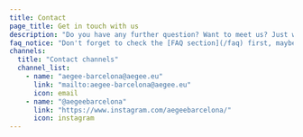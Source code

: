 ```yaml
---
title: Contact
page_title: Get in touch with us
description: "Do you have any further question? Want to meet us? Just want to say hi? Drop us a message!"
faq_notice: "Don't forget to check the [FAQ section](/faq) first, maybe your question will already be answered there."
channels:
  title: "Contact channels"
  channel_list:
    - name: "aegee-barcelona@aegee.eu"
      link: "mailto:aegee-barcelona@aegee.eu"
      icon: email
    - name: "@aegeebarcelona"
      link: "https://www.instagram.com/aegeebarcelona/"
      icon: instagram
---
```


